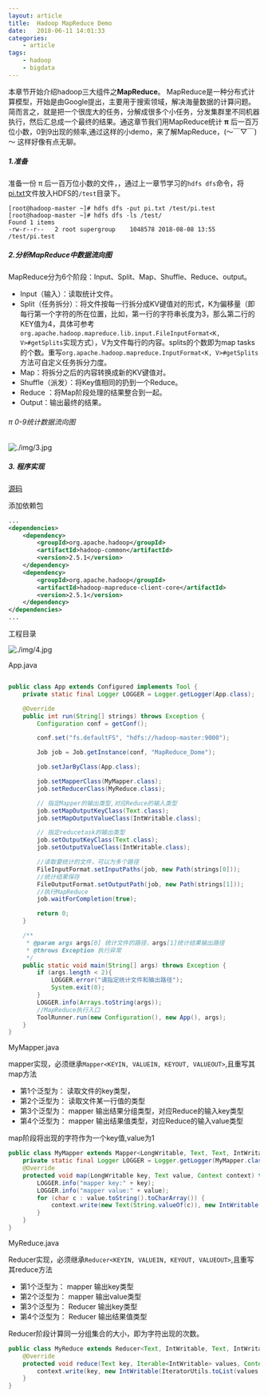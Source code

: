 ```yaml
---
layout: article
title:	Hadoop MapReduce Demo
date:	2018-06-11 14:01:33
categories:
    - article
tags:
    - hadoop
    - bigdata
---
```



本章节开始介绍hadoop三大组件之**MapReduce**。
MapReduce是一种分布式计算模型，开始是由Google提出，主要用于搜索领域，解决海量数据的计算问题。简而言之，就是把一个很庞大的任务，分解成很多个小任务，分发集群里不同机器执行，然后汇总成一个最终的结果。通这章节我们用MapReduce统计 **π** 后一百万位小数，0到9出现的频率,通过这样的小demo，来了解MapReduce，(～￣▽￣)～ 这样好像有点无聊。

##### 1.准备

准备一份 π 后一百万位小数的文件，，通过上一章节学习的`hdfs dfs`命令，将[pi.txt](./pi.txt)文件放入HDFS的`/test`目录下。

~~~shell
[root@hadoop-master ~]# hdfs dfs -put pi.txt /test/pi.test
[root@hadoop-master ~]# hdfs dfs -ls /test/
Found 1 items
-rw-r--r--   2 root supergroup    1048578 2018-08-08 13:55 /test/pi.test
~~~

##### 2.分析MapReduce中数据流向图

MapReduce分为6个阶段：Input、Split、Map、Shuffle、Reduce、output。

- Input（输入）：读取统计文件。
- Split（任务拆分）：将文件按每一行拆分成KV键值对的形式，K为偏移量（即每行第一个字符的所在位置，比如，第一行的字符串长度为3，那么第二行的KEY值为4，具体可参考`org.apache.hadoop.mapreduce.lib.input.FileInputFormat<K, V>#getSplits`实现方式），V为文件每行的内容。splits的个数即为map tasks的个数。重写`org.apache.hadoop.mapreduce.InputFormat<K, V>#getSplits`方法可自定义任务拆分力度。
- Map：将拆分之后的内容转换成新的KV键值对。
- Shuffle（派发）：将Key值相同的扔到一个Reduce。
- Reduce ：将Map阶段处理的结果整合到一起。
- Output：输出最终的结果。

###### π 0-9统计数据流向图
![./img/3.jpg](./img/3.jpg)

##### 3. 程序实现

[源码](./mapreduce)

添加依赖包

~~~xml
...
<dependencies>
    <dependency>
        <groupId>org.apache.hadoop</groupId>
        <artifactId>hadoop-common</artifactId>
        <version>2.5.1</version>
    </dependency>
    <dependency>
        <groupId>org.apache.hadoop</groupId>
        <artifactId>hadoop-mapreduce-client-core</artifactId>
        <version>2.5.1</version>
    </dependency>
</dependencies>
...
~~~

工程目录

![./img/4.jpg](./img/4.jpg)

App.java

~~~java

public class App extends Configured implements Tool {
    private static final Logger LOGGER = Logger.getLogger(App.class);

    @Override
    public int run(String[] strings) throws Exception {
        Configuration conf = getConf();

        conf.set("fs.defaultFS", "hdfs://hadoop-master:9000");

        Job job = Job.getInstance(conf, "MapReduce_Dome");

        job.setJarByClass(App.class);

        job.setMapperClass(MyMapper.class);
        job.setReducerClass(MyReduce.class);

        // 指定Mapper的输出类型,对应Reduce的输入类型
        job.setMapOutputKeyClass(Text.class);
        job.setMapOutputValueClass(IntWritable.class);

        // 指定reducetask的输出类型
        job.setOutputKeyClass(Text.class);
        job.setOutputValueClass(IntWritable.class);

        //读取要统计的文件，可以为多个路径
        FileInputFormat.setInputPaths(job, new Path(strings[0]));
        //统计结果保存
        FileOutputFormat.setOutputPath(job, new Path(strings[1]));
        //执行MapReduce
        job.waitForCompletion(true);

        return 0;
    }

    /**
     * @param args args[0] 统计文件的路径，args[1]统计结果输出路径
     * @throws Exception 执行异常
     */
    public static void main(String[] args) throws Exception {
        if (args.length < 2){
            LOGGER.error("请指定统计文件和输出路径");
            System.exit(0);
        }
        LOGGER.info(Arrays.toString(args));
        //MapReduce执行入口
        ToolRunner.run(new Configuration(), new App(), args);
    }
}

~~~

MyMapper.java

mapper实现，必须继承`Mapper<KEYIN, VALUEIN, KEYOUT, VALUEOUT>`,且重写其map方法

 * 第1个泛型为： 读取文件的key类型，
 * 第2个泛型为： 读取文件某一行值的类型
 * 第3个泛型为： mapper 输出结果分组类型，对应Reduce的输入key类型
 * 第4个泛型为： mapper 输出结果值类型，对应Reduce的输入value类型

map阶段将出现的字符作为一个key值,value为1

~~~java
public class MyMapper extends Mapper<LongWritable, Text, Text, IntWritable> {
    private static final Logger LOGGER = Logger.getLogger(MyMapper.class);
    @Override
    protected void map(LongWritable key, Text value, Context context) throws IOException, InterruptedException {
        LOGGER.info("mapper key:" + key);
        LOGGER.info("mapper value:" + value);
        for (char c : value.toString().toCharArray()) {
            context.write(new Text(String.valueOf(c)), new IntWritable(1));
        }
    }
}
~~~

MyReduce.java

Reducer实现，必须继承`Reducer<KEYIN, VALUEIN, KEYOUT, VALUEOUT>`,且重写其reduce方法

 * 第1个泛型为： mapper 输出key类型
 * 第2个泛型为： mapper 输出value类型
 * 第3个泛型为： Reducer 输出key类型
 * 第4个泛型为： Reducer 输出结果值类型

Reducer阶段计算同一分组集合的大小，即为字符出现的次数。

~~~java
public class MyReduce extends Reducer<Text, IntWritable, Text, IntWritable> {
    @Override
    protected void reduce(Text key, Iterable<IntWritable> values, Context context) throws IOException, InterruptedException {
        context.write(key, new IntWritable(IteratorUtils.toList(values.iterator()).size()));
    }
}
~~~



